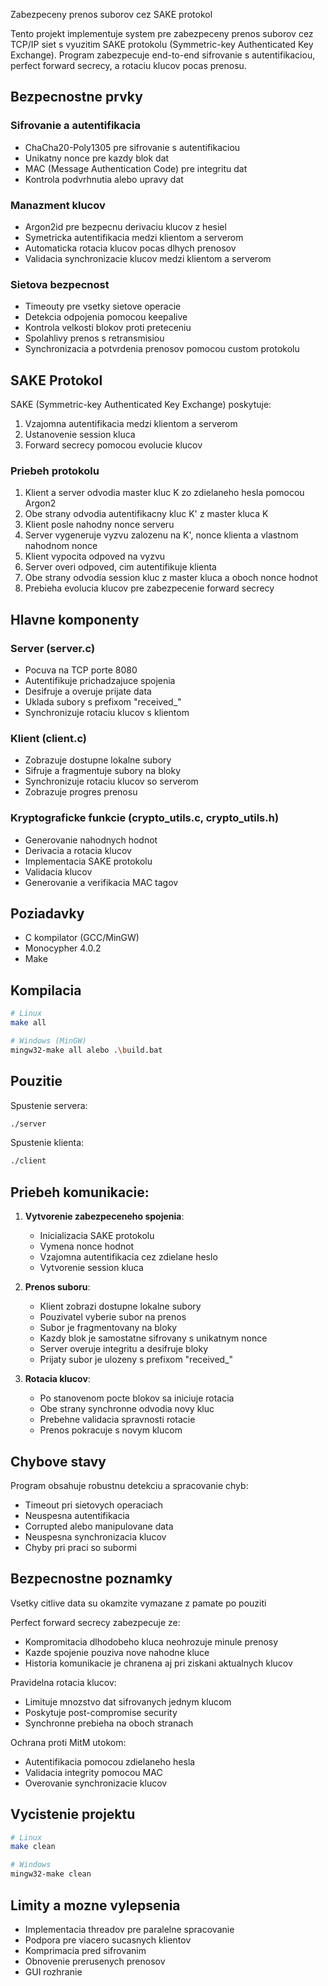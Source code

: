 Zabezpeceny prenos suborov cez SAKE protokol

Tento projekt implementuje system pre zabezpeceny prenos suborov cez TCP/IP siet s vyuzitim SAKE protokolu (Symmetric-key Authenticated Key Exchange). Program zabezpecuje end-to-end sifrovanie s autentifikaciou, perfect forward secrecy, a rotaciu klucov pocas prenosu.

## Bezpecnostne prvky

### Sifrovanie a autentifikacia
- ChaCha20-Poly1305 pre sifrovanie s autentifikaciou
- Unikatny nonce pre kazdy blok dat
- MAC (Message Authentication Code) pre integritu dat
- Kontrola podvrhnutia alebo upravy dat

### Manazment klucov
- Argon2id pre bezpecnu derivaciu klucov z hesiel
- Symetricka autentifikacia medzi klientom a serverom
- Automaticka rotacia klucov pocas dlhych prenosov
- Validacia synchronizacie klucov medzi klientom a serverom

### Sietova bezpecnost
- Timeouty pre vsetky sietove operacie
- Detekcia odpojenia pomocou keepalive
- Kontrola velkosti blokov proti preteceniu
- Spolahlivy prenos s retransmisiou
- Synchronizacia a potvrdenia prenosov pomocou custom protokolu

## SAKE Protokol

SAKE (Symmetric-key Authenticated Key Exchange) poskytuje:

1. Vzajomna autentifikacia medzi klientom a serverom
2. Ustanovenie session kluca
3. Forward secrecy pomocou evolucie klucov

### Priebeh protokolu

1. Klient a server odvodia master kluc K zo zdielaneho hesla pomocou Argon2
2. Obe strany odvodia autentifikacny kluc K' z master kluca K
3. Klient posle nahodny nonce serveru
4. Server vygeneruje vyzvu zalozenu na K', nonce klienta a vlastnom nahodnom nonce
5. Klient vypocita odpoved na vyzvu
6. Server overi odpoved, cim autentifikuje klienta
7. Obe strany odvodia session kluc z master kluca a oboch nonce hodnot
8. Prebieha evolucia klucov pre zabezpecenie forward secrecy

## Hlavne komponenty

### Server (server.c)
- Pocuva na TCP porte 8080
- Autentifikuje prichadzajuce spojenia
- Desifruje a overuje prijate data
- Uklada subory s prefixom "received_"
- Synchronizuje rotaciu klucov s klientom

### Klient (client.c)
- Zobrazuje dostupne lokalne subory
- Sifruje a fragmentuje subory na bloky
- Synchronizuje rotaciu klucov so serverom
- Zobrazuje progres prenosu

### Kryptograficke funkcie (crypto_utils.c, crypto_utils.h)
- Generovanie nahodnych hodnot
- Derivacia a rotacia klucov
- Implementacia SAKE protokolu
- Validacia klucov
- Generovanie a verifikacia MAC tagov

## Poziadavky
- C kompilator (GCC/MinGW)
- Monocypher 4.0.2
- Make

## Kompilacia
```bash
# Linux
make all

# Windows (MinGW)
mingw32-make all alebo .\build.bat
```

## Pouzitie
Spustenie servera:
```bash
./server
```

Spustenie klienta:
```bash
./client
```

## Priebeh komunikacie:
1. **Vytvorenie zabezpeceneho spojenia**:
   - Inicializacia SAKE protokolu
   - Vymena nonce hodnot
   - Vzajomna autentifikacia cez zdielane heslo
   - Vytvorenie session kluca

2. **Prenos suboru**:
   - Klient zobrazi dostupne lokalne subory
   - Pouzivatel vyberie subor na prenos
   - Subor je fragmentovany na bloky
   - Kazdy blok je samostatne sifrovany s unikatnym nonce
   - Server overuje integritu a desifruje bloky
   - Prijaty subor je ulozeny s prefixom "received_"

3. **Rotacia klucov**:
   - Po stanovenom pocte blokov sa iniciuje rotacia
   - Obe strany synchronne odvodia novy kluc
   - Prebehne validacia spravnosti rotacie
   - Prenos pokracuje s novym klucom

## Chybove stavy
Program obsahuje robustnu detekciu a spracovanie chyb:
- Timeout pri sietovych operaciach
- Neuspesna autentifikacia
- Corrupted alebo manipulovane data
- Neuspesna synchronizacia klucov
- Chyby pri praci so subormi

## Bezpecnostne poznamky
Vsetky citlive data su okamzite vymazane z pamate po pouziti

Perfect forward secrecy zabezpecuje ze:
- Kompromitacia dlhodobeho kluca neohrozuje minule prenosy
- Kazde spojenie pouziva nove nahodne kluce
- Historia komunikacie je chranena aj pri ziskani aktualnych klucov

Pravidelna rotacia klucov:
- Limituje mnozstvo dat sifrovanych jednym klucom
- Poskytuje post-compromise security
- Synchronne prebieha na oboch stranach

Ochrana proti MitM utokom:
- Autentifikacia pomocou zdielaneho hesla
- Validacia integrity pomocou MAC
- Overovanie synchronizacie klucov

## Vycistenie projektu
```bash
# Linux
make clean

# Windows
mingw32-make clean
```

## Limity a mozne vylepsenia
- Implementacia threadov pre paralelne spracovanie
- Podpora pre viacero sucasnych klientov
- Komprimacia pred sifrovanim
- Obnovenie prerusenych prenosov
- GUI rozhranie